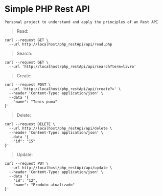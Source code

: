 # Simple PHP Rest API

    Personal project to understand and apply the principles of an Rest API

>Read: 
```shell
curl --request GET \
  --url http://localhost/php_restApi/api/read.php
```


>Search:
```shell
curl --request GET \
  --url 'http://localhost/php_restApi/api/search?term=livro'
```


>Create:
```shell
curl --request POST \
  --url 'http://localhost/php_restApi/api/create?=' \
  --header 'Content-Type: application/json' \
  --data '{
	"name": "Tenis puma"
}'
```

>Delete:
```shell
curl --request DELETE \
  --url http://localhost/php_restApi/api/delete \
  --header 'Content-Type: application/json' \
  --data '{
	"id": "15"
}'
```

>Update:
```shell
curl --request PUT \
  --url http://localhost/php_restApi/api/update \
  --header 'Content-Type: application/json' \
  --data '{
	"id": "12",
	"name": "Produto atualizado"
}'
```